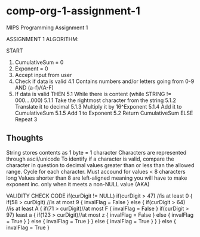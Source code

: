 # comp-org-1-assignment-1
MIPS Programming Assignment 1

ASSIGNMENT 1 ALGORITHM:


START
1. CumulativeSum = 0
2. Exponent = 0
3. Accept input from user
4. Check if data is valid
	4.1 Contains numbers and/or letters going from 0-9 AND (a-f)/(A-F)
5. If data is valid THEN
	5.1 While there is content (while STRING != 000....000)
		5.1.1 Take the rightmost character from the string
		5.1.2 Translate it to decimal
		5.1.3 Multiply it by 16^Exponent
		5.1.4 Add it to CumulativeSum
		5.1.5 Add 1 to Exponent
	5.2 Return CumulativeSum
ELSE
	Repeat 3

	
Thoughts
--------
String stores contents as 1 byte = 1 character
Characters are represented through ascii/unicode
To identify if a character is valid, compare the character in question to decimal values greater than or less than the allowed range.
Cycle for each character.
Must accound for values < 8 characters long
Values shorter than 8 are left-aligned meaning you will have to make exponent inc. only when it meets a non-NULL value (AKA)


VALIDITY CHECK CODE
if(curDigit != NULL)
	if(curDigit > 47) //is at least 0
	{
		if(58 > curDigit) //is at most 9
		{
			invalFlag = False
		}
		else
		{
			if(curDigit > 64) //is at least A
			{
				if(71 > curDigit)//at most F
				{
					invalFlag = False
				}
				if(curDigit > 97) least a
				{
					if(123 > curDigit)//at most z
					{
						invalFlag = False
					}
					else
					{
						invalFlag = True
					}
				}
				else
				{
					invalFlag = True
				}
			}
			else
			{
				invalFlag = True
			}
		}
	}
	else
	{
		invalFlag = True
	}
